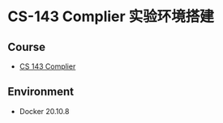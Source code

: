 # CS-143 Complier 实验环境搭建

## Course 

- [CS 143 Complier](https://web.stanford.edu/class/cs143/)

## Environment 

- Docker 20.10.8